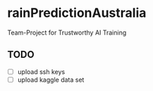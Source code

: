 # rainPredictionAustralia
Team-Project for Trustworthy AI Training

## TODO

- [ ] upload ssh keys
- [ ] upload kaggle data set
